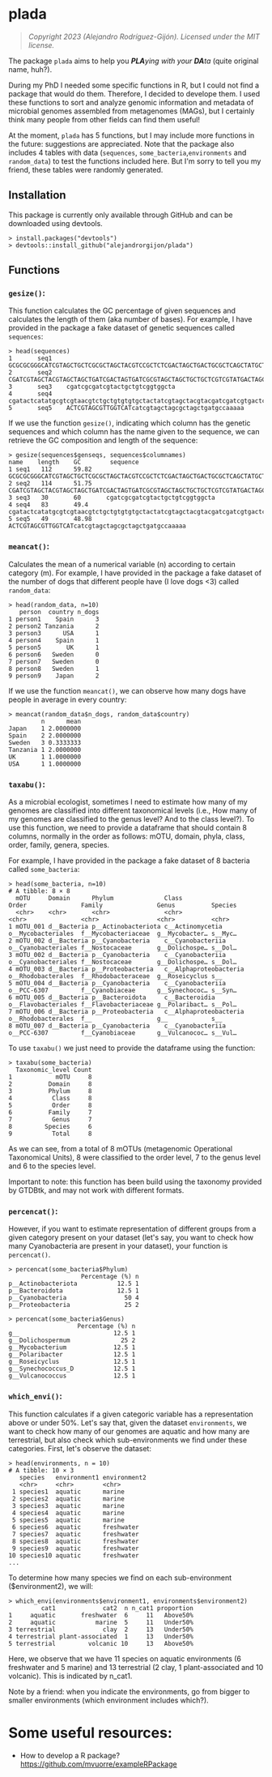 # plada
> *Copyright 2023 (Alejandro Rodríguez-Gijón). Licensed under the MIT license.*

The package `plada` aims to help you <i><b>PLA</b>ying with your <b>DA</b>ta</i> (quite original name, huh?). 

During my PhD I needed some specific functions in R, but I could not find a package that would do them. Therefore, I decided to develope them. I used these functions to sort and analyze genomic information and metadata of microbial genomes assembled from metagenomes (MAGs), but I certainly think many people from other fields can find them useful! 

At the moment, `plada` has 5 functions, but I may include more functions in the future: suggestions are appreciated.
Note that the package also includes 4 tables with data (`sequences`, `some_bacteria`,`environments` and `random_data`) to test the functions included here. But I'm sorry to tell you my friend, these tables were randomly generated.

## Installation

This package is currently only available through GitHub and can be downloaded using devtools.

```
> install.packages("devtools")
> devtools::install_github("alejandrorgijon/plada")
```
## Functions

### `gesize()`: 
This function calculates the GC percentage of given sequences and calculates the length of them (aka number of bases).
For example, I have provided in the package a fake dataset of genetic sequences called `sequences`:

```
> head(sequences)
1       seq1    GCGCGCGGGCATCGTAGCTGCTCGCGCTAGCTACGTCCGCTCTCGACTAGCTGACTGCGCTCAGCTATGCTACGATCGTACGATCGTGCTATGCTAGTGCATGCTAGCTAGC
2       seq2    CGATCGTAGCTACGTAGCTAGCTGATCGACTAGTGATCGCGTAGCTAGCTGCTGCTCGTCGTATGACTAGCTGATCGATCGATCGATCGTAGCTAGCTAGCTAGCTGATCGTAG
3       seq3    cgatcgcgatcgtactgctgtcggtggcta
4       seq4    cgatactcatatgcgtcgtaacgtctgctgtgtgtgctactatcgtagctacgtacgatcgatcgtgactcgatcgtagactg
5       seq5    ACTCGTAGCGTTGGTCATcatcgtagctagcgctagctgatgccaaaaa
```

If we use the function `gesize()`, indicating which column has the genetic sequences and which column has the name given to the sequence, we can retrieve the GC composition and length of the sequence:

```
> gesize(sequences$genseqs, sequences$columnames)
name    length    GC        sequence
1 seq1   112      59.82    GCGCGCGGGCATCGTAGCTGCTCGCGCTAGCTACGTCCGCTCTCGACTAGCTGACTGCGCTCAGCTATGCTACGATCGTACGATCGTGCTATGCTAGTGCATGCTAGCTAGC
2 seq2   114      51.75    CGATCGTAGCTACGTAGCTAGCTGATCGACTAGTGATCGCGTAGCTAGCTGCTGCTCGTCGTATGACTAGCTGATCGATCGATCGATCGTAGCTAGCTAGCTAGCTGATCGTAG
3 seq3   30       60       cgatcgcgatcgtactgctgtcggtggcta
4 seq4   83       49.4     cgatactcatatgcgtcgtaacgtctgctgtgtgtgctactatcgtagctacgtacgatcgatcgtgactcgatcgtagactg   
5 seq5   49       48.98    ACTCGTAGCGTTGGTCATcatcgtagctagcgctagctgatgccaaaaa 
```
                                                                                                           
### `meancat()`: 
Calculates the mean of a numerical variable (n) according to certain category (m).
For example, I have provided in the package a fake dataset of the number of dogs that different people have (I love dogs <3) called `random_data`:

```
> head(random_data, n=10)
   person  country n_dogs
1 person1    Spain      3
2 person2 Tanzania      2
3 person3      USA      1
4 person4    Spain      1
5 person5       UK      1
6 person6   Sweden      0
7 person7   Sweden      0
8 person8   Sweden      1
9 person9    Japan      2
```

If we use the function `meancat()`, we can observe how many dogs have people in average in every country:

```
> meancat(random_data$n_dogs, random_data$country)
         n      mean
Japan    1 2.0000000
Spain    2 2.0000000
Sweden   3 0.3333333
Tanzania 1 2.0000000
UK       1 1.0000000
USA      1 1.0000000
```

### `taxabu()`: 

As a microbial ecologist, sometimes I need to estimate how many of my genomes are classified into different taxonomical levels (i.e., How many of my genomes are classified to the genus level? And to the class level?). To use this function, we need to provide a dataframe that should contain 8 columns, normally in the order as follows: mOTU, domain, phyla, class, order, family, genera, species.

For example, I have provided in the package a fake dataset of 8 bacteria called `some_bacteria`:

```
> head(some_bacteria, n=10)
# A tibble: 8 × 8
  mOTU     Domain      Phylum              Class                  Order               Family               Genus          Species
  <chr>    <chr>       <chr>               <chr>                  <chr>               <chr>                <chr>          <chr>  
1 mOTU_001 d__Bacteria p__Actinobacteriota c__Actinomycetia       o__Mycobacteriales  f__Mycobacteriaceae  g__Mycobacter… s__Myc…
2 mOTU_002 d__Bacteria p__Cyanobacteria    c__Cyanobacteriia      o__Cyanobacteriales f__Nostocaceae       g__Dolichospe… s__Dol…
3 mOTU_002 d__Bacteria p__Cyanobacteria    c__Cyanobacteriia      o__Cyanobacteriales f__Nostocaceae       g__Dolichospe… s__Dol…
4 mOTU_003 d__Bacteria p__Proteobacteria   c__Alphaproteobacteria o__Rhodobacterales  f__Rhodobacteraceae  g__Roseicyclus s__    
5 mOTU_004 d__Bacteria p__Cyanobacteria    c__Cyanobacteriia      o__PCC-6307         f__Cyanobiaceae      g__Synechococ… s__Syn…
6 mOTU_005 d__Bacteria p__Bacteroidota     c__Bacteroidia         o__Flavobacteriales f__Flavobacteriaceae g__Polaribact… s__Pol…
7 mOTU_006 d__Bacteria p__Proteobacteria   c__Alphaproteobacteria o__Rhodobacterales  f__                  g__            s__    
8 mOTU_007 d__Bacteria p__Cyanobacteria    c__Cyanobacteriia      o__PCC-6307         f__Cyanobiaceae      g__Vulcanococ… s__Vul…
```

To use `taxabu()` we just need to provide the dataframe using the function:
```
> taxabu(some_bacteria)
  Taxonomic_level Count
1            mOTU     8
2          Domain     8
3          Phylum     8
4           Class     8
5           Order     8
6          Family     7
7           Genus     7
8         Species     6
9           Total     8
```

As we can see, from a total of 8 mOTUs (metagenomic Operational Taxonomical Units), 8 were classified to the order level, 7 to the genus level and 6 to the species level.

Important to note: this function has been build using the taxonomy provided by GTDBtk, and may not work with different formats.

### `percencat()`: 

However, if you want to estimate representation of different groups from a given category present on your dataset (let's say, you want to check how many Cyanobacteria are present in your dataset), your function is `percencat()`.

```
> percencat(some_bacteria$Phylum)
                    Percentage (%) n
p__Actinobacteriota           12.5 1
p__Bacteroidota               12.5 1
p__Cyanobacteria                50 4
p__Proteobacteria               25 2
```
```
> percencat(some_bacteria$Genus)
                   Percentage (%) n
g__                          12.5 1
g__Dolichospermum              25 2
g__Mycobacterium             12.5 1
g__Polaribacter              12.5 1
g__Roseicyclus               12.5 1
g__Synechococcus_D           12.5 1
g__Vulcanococcus             12.5 1
```

### `which_envi()`: 

This function calculates if a given categoric variable has a representation  above or under 50%.
Let's say that, given the dataset `environments`, we want to check how many of our genomes are aquatic and how many are terrestrial, but also check which sub-environments we find under these categories. First, let's observe the dataset:

```
> head(environments, n = 10)
# A tibble: 10 × 3
   species   environment1 environment2
   <chr>     <chr>        <chr>       
 1 species1  aquatic      marine      
 2 species2  aquatic      marine      
 3 species3  aquatic      marine      
 4 species4  aquatic      marine      
 5 species5  aquatic      marine      
 6 species6  aquatic      freshwater  
 7 species7  aquatic      freshwater  
 8 species8  aquatic      freshwater  
 9 species9  aquatic      freshwater  
10 species10 aquatic      freshwater  
...
```

To determine how many species we find on each sub-environment ($environment2), we will:

```
> which_envi(environments$environment1, environments$environment2)
         cat1             cat2  n n_cat1 proportion
1     aquatic       freshwater  6     11   Above50%
2     aquatic           marine  5     11   Under50%
3 terrestrial             clay  2     13   Under50%
4 terrestrial plant-associated  1     13   Under50%
5 terrestrial         volcanic 10     13   Above50%
```

Here, we observe that we have 11 species on aquatic environments (6 freshwater and 5 marine) and 13 terrestrial (2 clay, 1 plant-associated and 10 volcanic). This is indicated by n_cat1.

Note by a friend: when you indicate the environments, go from bigger to smaller environments (which environment includes which?).

# Some useful resources:

- How to develop a R package? https://github.com/mvuorre/exampleRPackage
